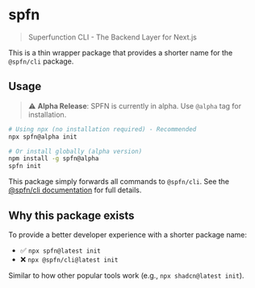 # spfn

> Superfunction CLI - The Backend Layer for Next.js

This is a thin wrapper package that provides a shorter name for the `@spfn/cli` package.

## Usage

> ⚠️ **Alpha Release**: SPFN is currently in alpha. Use `@alpha` tag for installation.

```bash
# Using npx (no installation required) - Recommended
npx spfn@alpha init

# Or install globally (alpha version)
npm install -g spfn@alpha
spfn init
```

This package simply forwards all commands to `@spfn/cli`. See the [@spfn/cli documentation](../cli/README.md) for full details.

## Why this package exists

To provide a better developer experience with a shorter package name:

- ✅ `npx spfn@latest init`
- ❌ `npx @spfn/cli@latest init`

Similar to how other popular tools work (e.g., `npx shadcn@latest init`).